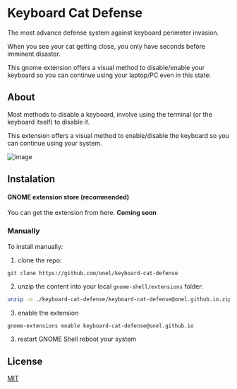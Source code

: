 # Keyboard Cat Defense

The most advance defense system against keyboard perimeter invasion.

When you see your cat getting close, you only have seconds before imminent disaster.

This gnome extension offers a visual method to disable/enable your keyboard so you can continue using your laptop/PC even in this state:



## About

Most methods to disable a keyboard, involve using the terminal (or the keyboard itself) to disable it.

This extension offers a visual method to enable/disable the keyboard so you can continue using your system.

![image](https://github.com/onel/leyboard-cat-defense/assets/1862405/e1459bb2-754a-4c65-93af-bf1f61862dec)


## Instalation

#### GNOME extension store (recommended)

You can get the extension from here. **Coming soon**

### Manually

To install manually:

1. clone the repo:

```
git clone https://github.com/onel/keyboard-cat-defense
```

2.  unzip the content into your local `gnome-shell/extensions` folder:

```sh
unzip -o ./keyboard-cat-defense/keyboard-cat-defense@onel.github.io.zip -d ~/.local/share/gnome-shell/extensions/keyboard-cat-defense@onel.github.io
```

3. enable the extension

```sh
gnome-extensions enable keyboard-cat-defense@onel.github.io
```

3. restart GNOME Shell reboot your system

## License

[MIT](./LICENSE)
